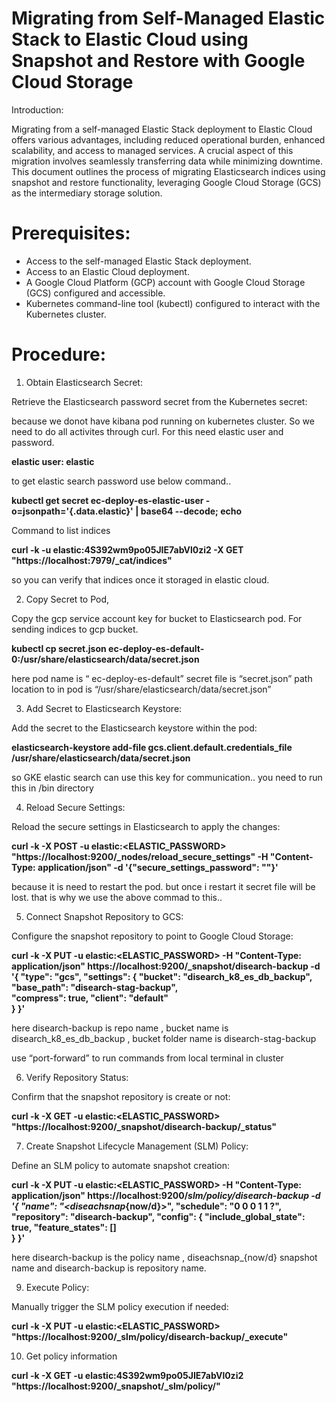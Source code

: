 # Migrating from Self-Managed Elastic Stack to Elastic Cloud using Snapshot and Restore with Google Cloud Storage

Introduction: 

Migrating from a self-managed Elastic Stack deployment to Elastic Cloud offers various advantages, including reduced operational burden, enhanced scalability, and access to managed services. A crucial aspect of this migration involves seamlessly transferring data while minimizing downtime. This document outlines the process of
migrating Elasticsearch indices using snapshot and restore functionality, leveraging Google Cloud Storage (GCS) as the intermediary storage solution.

# Prerequisites:

-  Access to the self-managed Elastic Stack deployment.
-  Access to an Elastic Cloud deployment.
-  A Google Cloud Platform (GCP) account with Google Cloud Storage (GCS) configured and accessible.
-  Kubernetes command-line tool (kubectl) configured to interact with the Kubernetes cluster.

# Procedure:

1. Obtain Elasticsearch Secret:

Retrieve the Elasticsearch password secret from the Kubernetes secret: 

because we donot have kibana pod running on kubernetes cluster. So we need to do all activites through curl. For this need elastic user and password.

  **elastic user: elastic**

to get elastic search password use below command..

  **kubectl get secret ec-deploy-es-elastic-user -o=jsonpath='{.data.elastic}' | base64 --decode; echo**

Command to list indices
  
  **curl -k -u elastic:4S392wm9po05JIE7abVl0zi2 -X GET "https://localhost:7979/_cat/indices"**  

so you can verify that indices once it storaged in elastic cloud.

2. Copy Secret to Pod,

Copy the gcp service account key for bucket to Elasticsearch pod. For sending indices to gcp bucket.

  **kubectl cp secret.json ec-deploy-es-default-0:/usr/share/elasticsearch/data/secret.json**

here pod name is “ ec-deploy-es-default” secret file is “secret.json” path location to in pod is “/usr/share/elasticsearch/data/secret.json”

3. Add Secret to Elasticsearch Keystore:

Add the secret to the Elasticsearch keystore within the pod:

  **elasticsearch-keystore add-file gcs.client.default.credentials_file /usr/share/elasticsearch/data/secret.json**

so GKE elastic search can use this key for communication.. you need to run this in /bin directory

4. Reload Secure Settings:

Reload the secure settings in Elasticsearch to apply the changes:
  
  **curl -k -X POST -u elastic:<ELASTIC_PASSWORD> 
  "https://localhost:9200/_nodes/reload_secure_settings" -H "Content-Type: application/json" -d 
  '{"secure_settings_password": ""}'**

because it is need to restart the pod. but once i restart it secret file will be lost. that is why we use the above commad to this..

5. Connect Snapshot Repository to GCS:

Configure the snapshot repository to point to Google Cloud Storage:

  **curl -k -X PUT -u elastic:<ELASTIC_PASSWORD> -H "Content-Type: application/json"
  https://localhost:9200/_snapshot/disearch-backup -d 
  '{
  "type": "gcs",
  "settings": {
  "bucket": "disearch_k8_es_db_backup", 
  "base_path": "disearch-stag-backup",  
  "compress": true,
  "client": "default"  
  }
  }'**

here disearch-backup is repo name , bucket name is disearch_k8_es_db_backup , bucket folder name is disearch-stag-backup

use “port-forward” to run commands from local terminal in cluster

6. Verify Repository Status:

Confirm that the snapshot repository is create or not:

  **curl -k -X GET -u elastic:<ELASTIC_PASSWORD> "https://localhost:9200/_snapshot/disearch-backup/_status"**

7. Create Snapshot Lifecycle Management (SLM) Policy:

Define an SLM policy to automate snapshot creation:

  **curl -k -X PUT -u elastic:<ELASTIC_PASSWORD> -H "Content-Type: application/json" https://localhost:9200/_slm/policy/disearch-backup -d '{
  "name": "<diseachsnap_{now/d}>",
  "schedule": "0 0 0 1 1 ?",
  "repository": "disearch-backup",
  "config": {
  "include_global_state": true,
  "feature_states": []  
  }
  }'**

here disearch-backup is the policy name , diseachsnap_{now/d} snapshot name and disearch-backup is repository name.

9. Execute Policy:

Manually trigger the SLM policy execution if needed:
  
  **curl -k -X PUT -u elastic:<ELASTIC_PASSWORD> "https://localhost:9200/_slm/policy/disearch-backup/_execute"**

10. Get policy information 
  
  **curl -k -X GET -u elastic:4S392wm9po05JIE7abVl0zi2 "https://localhost:9200/_snapshot/_slm/policy/"**
